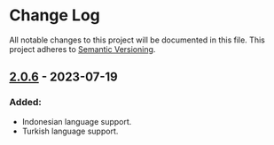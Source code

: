 
# Change Log

All notable changes to this project will be documented in this file.
This project adheres to [Semantic Versioning](http://semver.org/).

## [2.0.6](https://github.com/VDS13/telegram-inline-calendar/compare/2.0.3...2.0.6) - 2023-07-19

### Added:

* Indonesian language support.
* Turkish language support.
